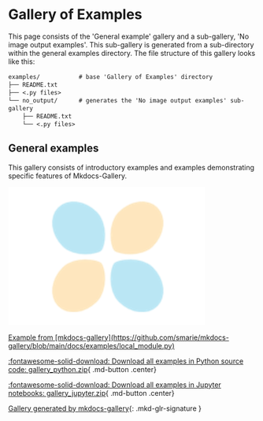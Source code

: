 <!-- docs_generated_gallery -->

# Gallery of Examples

This page consists of the 'General example' gallery and a sub-gallery,
'No image output examples'. This sub-gallery is generated from a
sub-directory within the general examples directory. The file structure of
this gallery looks like this:

```
examples/           # base 'Gallery of Examples' directory
├── README.txt
├── <.py files>
└── no_output/      # generates the 'No image output examples' sub-gallery
    ├── README.txt
    └── <.py files>
```

## General examples

This gallery consists of introductory examples and examples demonstrating
specific features of Mkdocs-Gallery.


<div class="mkd-glr-thumbcontainer" tooltip="Local module ============">
    <!--div class="figure align-default" id="id1"-->
        <img alt="Example from [mkdocs-gallery](https://github.com/smarie/mkdocs-gallery/blob/main/docs/examples/local_module.py)" src="images/thumb/mkd_glr_test_example_thumb.png" />
        <p class="caption">
            <span class="caption-text">
                <a class="reference internal" href="test_example">
                    <span class="std std-ref">Example from [mkdocs-gallery](https://github.com/smarie/mkdocs-gallery/blob/main/docs/examples/local_module.py)</span>
                </a>
            </span>
            <!--a class="headerlink" href="#id1" title="Permalink to this image"></a-->
        </p>
    <!--/div-->
</div>

<div class="mkd-glr-clear"></div>



<div id="download_links"></div>

[:fontawesome-solid-download: Download all examples in Python source code: gallery_python.zip](./gallery_python.zip){ .md-button .center}

[:fontawesome-solid-download: Download all examples in Jupyter notebooks: gallery_jupyter.zip](./gallery_jupyter.zip){ .md-button .center}


[Gallery generated by mkdocs-gallery](https://mkdocs-gallery.github.io){: .mkd-glr-signature }
